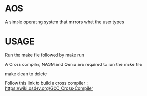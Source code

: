 # AOS
A simple operating system that mirrors what the user types

# USAGE
Run the make file followed by make run

A Cross compiler, NASM and Qemu are required to run the make file

make clean to delete

Follow this link to build a cross compiler : https://wiki.osdev.org/GCC_Cross-Compiler
